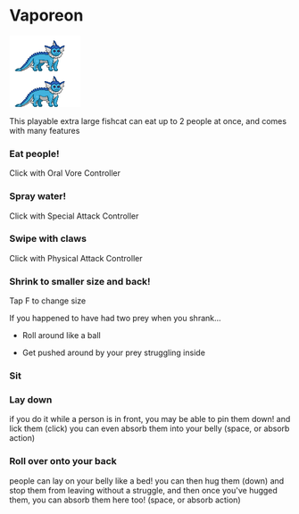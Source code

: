 # Vaporeon

![](/vehicles/sbq/sbqVaporeon/sbqVaporeon.png)

This playable extra large fishcat can eat up to 2 people at once, and comes with many features

### Eat people!

Click with Oral Vore Controller

### Spray water!

Click with Special Attack Controller

### Swipe with claws

Click with Physical Attack Controller

### Shrink to smaller size and back!

Tap F to change size

If you happened to have had two prey when you shrank...

- Roll around like a ball

- Get pushed around by your prey struggling inside

### Sit

### Lay down

if you do it while a person is in front, you may be able to pin them down! and lick them (click) you can even absorb them into your belly (space, or absorb action)

### Roll over onto your back

people can lay on your belly like a bed! you can then hug them (down) and stop them from leaving without a struggle, and then once you've hugged them, you can absorb them here too! (space, or absorb action)
